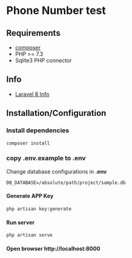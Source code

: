 # Phone Number test

## Requirements

- [composer](https://getcomposer.org/download/)
- PHP >= 7.3
- Sqlite3 PHP connector

## Info

- [Laravel 8 Info](https://laravel.com/docs/8.x/installation)

## Installation/Configuration

### Install dependencies

```
composer install
```
### copy .env.example to .env

Change database configurations in **.env**

```
DB_DATABASE=/absolute/path/project/sample.db
``` 

#### Generate APP Key

```
php artisan key:generate
```

#### Run server

```
php artisan serve
```

#### Open browser http://localhost:8000

